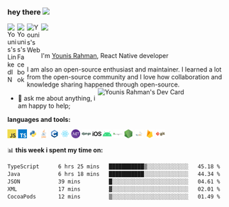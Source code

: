 ### hey there <img src="https://media.giphy.com/media/hvRJCLFzcasrR4ia7z/giphy.gif" width="25px">

<a href="www.linkedin.com/in/younis-rahman-107417105">
  <img align="left" alt="Younis's LinkedIN" width="22px" src="https://raw.githubusercontent.com/peterthehan/peterthehan/master/assets/linkedin.svg" />
</a>
<a href="https://www.facebook.com/younisrahman007">
  <img align="left" alt="Younis's Facebook" width="22px" src="https://raw.githubusercontent.com/peterthehan/peterthehan/master/assets/facebook.svg" />
</a>
<a href="https://younisrahman.com">
  <img align="left" alt="Younis's Web" width="32px" src="https://raw.githubusercontent.com/younisrahman/younisrahman/main/web.jpeg" />
</a>

![](https://visitor-badge.glitch.me/badge?page_id=younisrahman.younisrahman)

<br />

I'm [Younis Rahman](https://younisrahman.com/), React Native developer

I am also an open-source enthusiast and maintainer. I learned a lot from the open-source community and I love how collaboration and knowledge sharing happened through open-source.
<img align="right" src="https://api.daily.dev/devcards/0a556d3c22664c5483354e66ade45364.png?r=usb" width="300" alt="Younis Rahman's Dev Card"/>

- 💬 ask me about anything, i am happy to help;

**languages and tools:**

<code><img height="20" src="https://raw.githubusercontent.com/github/explore/80688e429a7d4ef2fca1e82350fe8e3517d3494d/topics/javascript/javascript.png"></code>
<code><img height="20" src="https://raw.githubusercontent.com/github/explore/80688e429a7d4ef2fca1e82350fe8e3517d3494d/topics/typescript/typescript.png"></code>
<code><img height="20" src="https://raw.githubusercontent.com/github/explore/80688e429a7d4ef2fca1e82350fe8e3517d3494d/topics/python/python.png"></code>
<code><img height="20" src="https://raw.githubusercontent.com/github/explore/80688e429a7d4ef2fca1e82350fe8e3517d3494d/topics/java/java.png"></code>
<code><img height="20" src="https://raw.githubusercontent.com/github/explore/80688e429a7d4ef2fca1e82350fe8e3517d3494d/topics/c/c.png"></code>
<code><img height="20" src="https://raw.githubusercontent.com/github/explore/80688e429a7d4ef2fca1e82350fe8e3517d3494d/topics/react/react.png"></code>
<code><img height="20" src="https://raw.githubusercontent.com/github/explore/80688e429a7d4ef2fca1e82350fe8e3517d3494d/topics/dotnet/dotnet.png"></code>
<code><img height="20" src="https://raw.githubusercontent.com/github/explore/80688e429a7d4ef2fca1e82350fe8e3517d3494d/topics/django/django.png"></code>
<code><img height="20" src="https://raw.githubusercontent.com/github/explore/80688e429a7d4ef2fca1e82350fe8e3517d3494d/topics/ios/ios.png"></code>
<code><img height="20" src="https://raw.githubusercontent.com/github/explore/80688e429a7d4ef2fca1e82350fe8e3517d3494d/topics/android/android.png"></code>
<code><img height="20" src="https://raw.githubusercontent.com/github/explore/80688e429a7d4ef2fca1e82350fe8e3517d3494d/topics/mongodb/mongodb.png"></code>
<code><img height="20" src="https://raw.githubusercontent.com/github/explore/80688e429a7d4ef2fca1e82350fe8e3517d3494d/topics/nodejs/nodejs.png"></code>
<code><img height="20" src="https://raw.githubusercontent.com/github/explore/80688e429a7d4ef2fca1e82350fe8e3517d3494d/topics/mysql/mysql.png"></code>
<code><img height="20" src="https://raw.githubusercontent.com/github/explore/80688e429a7d4ef2fca1e82350fe8e3517d3494d/topics/firebase/firebase.png"></code>
<code><img height="20" src="https://raw.githubusercontent.com/github/explore/80688e429a7d4ef2fca1e82350fe8e3517d3494d/topics/git/git.png"></code>

📊 **this week i spent my time on:**

<!--START_SECTION:waka-->

```txt
TypeScript      6 hrs 25 mins   ███████████▒░░░░░░░░░░░░░   45.18 %
Java            6 hrs 18 mins   ███████████░░░░░░░░░░░░░░   44.34 %
JSON            39 mins         █░░░░░░░░░░░░░░░░░░░░░░░░   04.61 %
XML             17 mins         ▓░░░░░░░░░░░░░░░░░░░░░░░░   02.01 %
CocoaPods       12 mins         ▒░░░░░░░░░░░░░░░░░░░░░░░░   01.49 %
```

<!--END_SECTION:waka-->
<!-- 
📈 my github stats

<p align="center"> <img src="https://github-readme-stats.vercel.app/api?username=younisrahman&show_icons=true&theme=gotham" alt="younisrahman" /> -->
